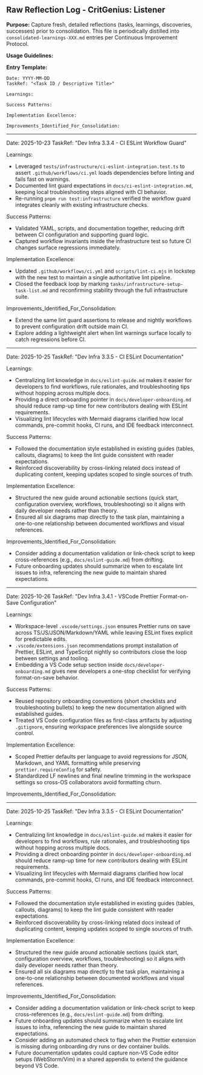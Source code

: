 ## Raw Reflection Log - CritGenius: Listener

**Purpose:** Capture fresh, detailed reflections (tasks, learnings, discoveries, successes) prior to
consolidation. This file is periodically distilled into `consolidated-learnings-XXX.md` entries per
Continuous Improvement Protocol.

**Usage Guidelines:**

**Entry Template:**

```
Date: YYYY-MM-DD
TaskRef: "<Task ID / Descriptive Title>"

Learnings:

Success Patterns:

Implementation Excellence:

Improvements_Identified_For_Consolidation:
```

---

Date: 2025-10-23 TaskRef: "Dev Infra 3.3.4 - CI ESLint Workflow Guard"

Learnings:

- Leveraged `tests/infrastructure/ci-eslint-integration.test.ts` to assert
  `.github/workflows/ci.yml` loads dependencies before linting and fails fast on warnings.
- Documented lint guard expectations in `docs/ci-eslint-integration.md`, keeping local
  troubleshooting steps aligned with CI behavior.
- Re-running `pnpm run test:infrastructure` verified the workflow guard integrates cleanly with
  existing infrastructure checks.

Success Patterns:

- Validated YAML, scripts, and documentation together, reducing drift between CI configuration and
  supporting guard logic.
- Captured workflow invariants inside the infrastructure test so future CI changes surface
  regressions immediately.

Implementation Excellence:

- Updated `.github/workflows/ci.yml` and `scripts/lint-ci.mjs` in lockstep with the new test to
  maintain a single authoritative lint pipeline.
- Closed the feedback loop by marking `tasks/infrastructure-setup-task-list.md` and reconfirming
  stability through the full infrastructure suite.

Improvements_Identified_For_Consolidation:

- Extend the same lint guard assertions to release and nightly workflows to prevent configuration
  drift outside main CI.
- Explore adding a lightweight alert when lint warnings surface locally to catch regressions before
  CI.

---

Date: 2025-10-25 TaskRef: "Dev Infra 3.3.5 - CI ESLint Documentation"

Learnings:

- Centralizing lint knowledge in `docs/eslint-guide.md` makes it easier for developers to find
  workflows, rule rationales, and troubleshooting tips without hopping across multiple docs.
- Providing a direct onboarding pointer in `docs/developer-onboarding.md` should reduce ramp-up time
  for new contributors dealing with ESLint requirements.
- Visualizing lint lifecycles with Mermaid diagrams clarified how local commands, pre-commit hooks,
  CI runs, and IDE feedback interconnect.

Success Patterns:

- Followed the documentation style established in existing guides (tables, callouts, diagrams) to
  keep the lint guide consistent with reader expectations.
- Reinforced discoverability by cross-linking related docs instead of duplicating content, keeping
  updates scoped to single sources of truth.

Implementation Excellence:

- Structured the new guide around actionable sections (quick start, configuration overview,
  workflows, troubleshooting) so it aligns with daily developer needs rather than theory.
- Ensured all six diagrams map directly to the task plan, maintaining a one-to-one relationship
  between documented workflows and visual references.

Improvements_Identified_For_Consolidation:

- Consider adding a documentation validation or link-check script to keep cross-references (e.g.,
  `docs/eslint-guide.md`) from drifting.
- Future onboarding updates should summarize when to escalate lint issues to infra, referencing the
  new guide to maintain shared expectations.

---

Date: 2025-10-26 TaskRef: "Dev Infra 3.4.1 - VSCode Prettier Format-on-Save Configuration"

Learnings:

- Workspace-level `.vscode/settings.json` ensures Prettier runs on save across
  TS/JS/JSON/Markdown/YAML while leaving ESLint fixes explicit for predictable edits.
- `.vscode/extensions.json` recommendations prompt installation of Prettier, ESLint, and TypeScript
  nightly so contributors close the loop between settings and tooling.
- Embedding a VS Code setup section inside `docs/developer-onboarding.md` gives new developers a
  one-stop checklist for verifying format-on-save behavior.

Success Patterns:

- Reused repository onboarding conventions (short checklists and troubleshooting bullets) to keep
  the new documentation aligned with established guides.
- Treated VS Code configuration files as first-class artifacts by adjusting `.gitignore`, ensuring
  workspace preferences live alongside source control.

Implementation Excellence:

- Scoped Prettier defaults per language to avoid regressions for JSON, Markdown, and YAML formatting
  while preserving `prettier.requireConfig` for safety.
- Standardized LF newlines and final newline trimming in the workspace settings so cross-OS
  collaborators avoid formatting churn.

Improvements_Identified_For_Consolidation:


---

Date: 2025-10-25
TaskRef: "Dev Infra 3.3.5 - CI ESLint Documentation"

Learnings:

- Centralizing lint knowledge in `docs/eslint-guide.md` makes it easier for developers to find workflows, rule rationales, and troubleshooting tips without hopping across multiple docs.
- Providing a direct onboarding pointer in `docs/developer-onboarding.md` should reduce ramp-up time for new contributors dealing with ESLint requirements.
- Visualizing lint lifecycles with Mermaid diagrams clarified how local commands, pre-commit hooks, CI runs, and IDE feedback interconnect.

Success Patterns:

- Followed the documentation style established in existing guides (tables, callouts, diagrams) to keep the lint guide consistent with reader expectations.
- Reinforced discoverability by cross-linking related docs instead of duplicating content, keeping updates scoped to single sources of truth.

Implementation Excellence:

- Structured the new guide around actionable sections (quick start, configuration overview, workflows, troubleshooting) so it aligns with daily developer needs rather than theory.
- Ensured all six diagrams map directly to the task plan, maintaining a one-to-one relationship between documented workflows and visual references.

Improvements_Identified_For_Consolidation:

- Consider adding a documentation validation or link-check script to keep cross-references (e.g., `docs/eslint-guide.md`) from drifting.
- Future onboarding updates should summarize when to escalate lint issues to infra, referencing the new guide to maintain shared expectations.
- Consider adding an automated check to flag when the Prettier extension is missing during
  onboarding dry runs or dev container builds.
- Future documentation updates could capture non-VS Code editor setups (WebStorm/Vim) in a shared
  appendix to extend the guidance beyond VS Code.
